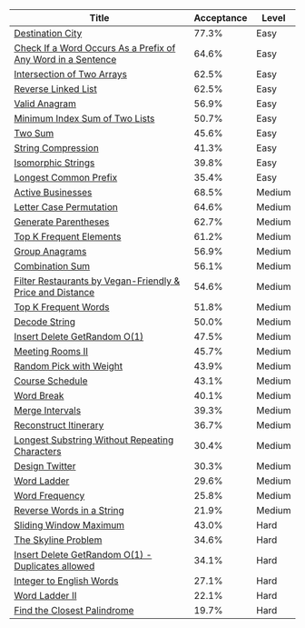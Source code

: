 | Title                                                                                                                                                      | Acceptance   | Level   |
|------------------------------------------------------------------------------------------------------------------------------------------------------------|--------------|---------|
| [Destination City](https://leetcode.com/problems/destination-city)                                                                                         | 77.3%        | Easy    |
| [Check If a Word Occurs As a Prefix of Any Word in a Sentence](https://leetcode.com/problems/check-if-a-word-occurs-as-a-prefix-of-any-word-in-a-sentence) | 64.6%        | Easy    |
| [Intersection of Two Arrays](https://leetcode.com/problems/intersection-of-two-arrays)                                                                     | 62.5%        | Easy    |
| [Reverse Linked List](https://leetcode.com/problems/reverse-linked-list)                                                                                   | 62.5%        | Easy    |
| [Valid Anagram](https://leetcode.com/problems/valid-anagram)                                                                                               | 56.9%        | Easy    |
| [Minimum Index Sum of Two Lists](https://leetcode.com/problems/minimum-index-sum-of-two-lists)                                                             | 50.7%        | Easy    |
| [Two Sum](https://leetcode.com/problems/two-sum)                                                                                                           | 45.6%        | Easy    |
| [String Compression](https://leetcode.com/problems/string-compression)                                                                                     | 41.3%        | Easy    |
| [Isomorphic Strings](https://leetcode.com/problems/isomorphic-strings)                                                                                     | 39.8%        | Easy    |
| [Longest Common Prefix](https://leetcode.com/problems/longest-common-prefix)                                                                               | 35.4%        | Easy    |
| [Active Businesses](https://leetcode.com/problems/active-businesses)                                                                                       | 68.5%        | Medium  |
| [Letter Case Permutation](https://leetcode.com/problems/letter-case-permutation)                                                                           | 64.6%        | Medium  |
| [Generate Parentheses](https://leetcode.com/problems/generate-parentheses)                                                                                 | 62.7%        | Medium  |
| [Top K Frequent Elements](https://leetcode.com/problems/top-k-frequent-elements)                                                                           | 61.2%        | Medium  |
| [Group Anagrams](https://leetcode.com/problems/group-anagrams)                                                                                             | 56.9%        | Medium  |
| [Combination Sum](https://leetcode.com/problems/combination-sum)                                                                                           | 56.1%        | Medium  |
| [Filter Restaurants by Vegan-Friendly & Price and Distance](https://leetcode.com/problems/filter-restaurants-by-vegan-friendly-price-and-distance)         | 54.6%        | Medium  |
| [Top K Frequent Words](https://leetcode.com/problems/top-k-frequent-words)                                                                                 | 51.8%        | Medium  |
| [Decode String](https://leetcode.com/problems/decode-string)                                                                                               | 50.0%        | Medium  |
| [Insert Delete GetRandom O(1)](https://leetcode.com/problems/insert-delete-getrandom-o1)                                                                   | 47.5%        | Medium  |
| [Meeting Rooms II](https://leetcode.com/problems/meeting-rooms-ii)                                                                                         | 45.7%        | Medium  |
| [Random Pick with Weight](https://leetcode.com/problems/random-pick-with-weight)                                                                           | 43.9%        | Medium  |
| [Course Schedule](https://leetcode.com/problems/course-schedule)                                                                                           | 43.1%        | Medium  |
| [Word Break](https://leetcode.com/problems/word-break)                                                                                                     | 40.1%        | Medium  |
| [Merge Intervals](https://leetcode.com/problems/merge-intervals)                                                                                           | 39.3%        | Medium  |
| [Reconstruct Itinerary](https://leetcode.com/problems/reconstruct-itinerary)                                                                               | 36.7%        | Medium  |
| [Longest Substring Without Repeating Characters](https://leetcode.com/problems/longest-substring-without-repeating-characters)                             | 30.4%        | Medium  |
| [Design Twitter](https://leetcode.com/problems/design-twitter)                                                                                             | 30.3%        | Medium  |
| [Word Ladder](https://leetcode.com/problems/word-ladder)                                                                                                   | 29.6%        | Medium  |
| [Word Frequency](https://leetcode.com/problems/word-frequency)                                                                                             | 25.8%        | Medium  |
| [Reverse Words in a String](https://leetcode.com/problems/reverse-words-in-a-string)                                                                       | 21.9%        | Medium  |
| [Sliding Window Maximum](https://leetcode.com/problems/sliding-window-maximum)                                                                             | 43.0%        | Hard    |
| [The Skyline Problem](https://leetcode.com/problems/the-skyline-problem)                                                                                   | 34.6%        | Hard    |
| [Insert Delete GetRandom O(1) - Duplicates allowed](https://leetcode.com/problems/insert-delete-getrandom-o1-duplicates-allowed)                           | 34.1%        | Hard    |
| [Integer to English Words](https://leetcode.com/problems/integer-to-english-words)                                                                         | 27.1%        | Hard    |
| [Word Ladder II](https://leetcode.com/problems/word-ladder-ii)                                                                                             | 22.1%        | Hard    |
| [Find the Closest Palindrome](https://leetcode.com/problems/find-the-closest-palindrome)                                                                   | 19.7%        | Hard    |